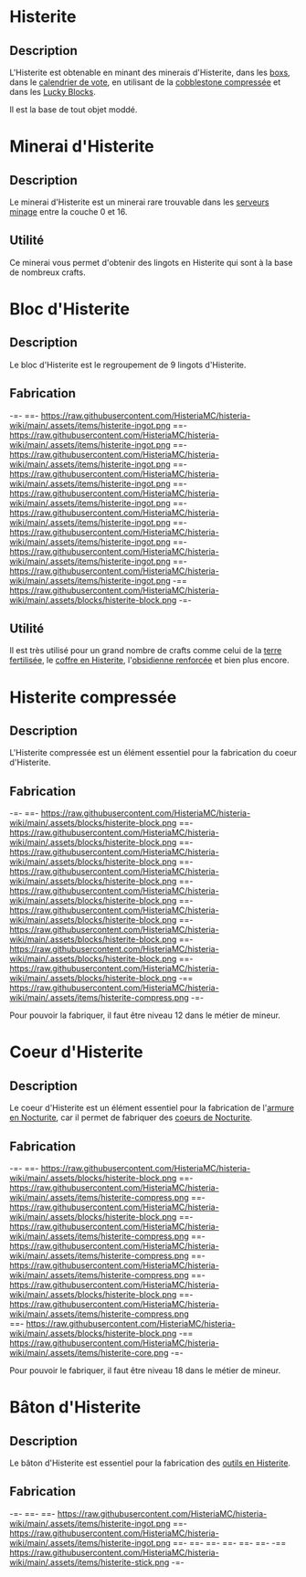 # Histerite

## Description
L'Histerite est obtenable en minant des minerais d'Histerite, dans les [boxs](https://histeria.fr/wiki/2-équipement/keys), dans le [calendrier de vote](https://histeria.fr/wiki/3-gameplay/récompenses-de-vote), en utilisant de la [cobblestone compressée](https://histeria.fr/wiki/1-ressources/other-ressources) et dans les [Lucky Blocks](https://histeria.fr/wiki/2-équipement/other).

Il est la base de tout objet moddé.


# Minerai d'Histerite 

## Description 
Le minerai d'Histerite est un minerai rare trouvable dans les [serveurs minage](https://histeria.fr/wiki/3-gameplay/minage-servers) entre la couche 0 et 16.

## Utilité
Ce minerai vous permet d'obtenir des lingots en Histerite qui sont à la base de nombreux crafts.


# Bloc d'Histerite

## Description
Le bloc d'Histerite est le regroupement de 9 lingots d'Histerite.

## Fabrication
-=-
 ==- https://raw.githubusercontent.com/HisteriaMC/histeria-wiki/main/.assets/items/histerite-ingot.png
 ==- https://raw.githubusercontent.com/HisteriaMC/histeria-wiki/main/.assets/items/histerite-ingot.png
 ==- https://raw.githubusercontent.com/HisteriaMC/histeria-wiki/main/.assets/items/histerite-ingot.png
 ==- https://raw.githubusercontent.com/HisteriaMC/histeria-wiki/main/.assets/items/histerite-ingot.png
 ==- https://raw.githubusercontent.com/HisteriaMC/histeria-wiki/main/.assets/items/histerite-ingot.png
 ==- https://raw.githubusercontent.com/HisteriaMC/histeria-wiki/main/.assets/items/histerite-ingot.png
 ==- https://raw.githubusercontent.com/HisteriaMC/histeria-wiki/main/.assets/items/histerite-ingot.png
 ==- https://raw.githubusercontent.com/HisteriaMC/histeria-wiki/main/.assets/items/histerite-ingot.png
 ==- https://raw.githubusercontent.com/HisteriaMC/histeria-wiki/main/.assets/items/histerite-ingot.png
 -== https://raw.githubusercontent.com/HisteriaMC/histeria-wiki/main/.assets/blocks/histerite-block.png
-=-

## Utilité 
Il est très utilisé pour un grand nombre de crafts comme celui de la [terre fertilisée](https://histeria.fr/wiki/2-équipement/farm), le [coffre en Histerite](https://histeria.fr/wiki/2-équipement/base), l'[obsidienne renforcée](https://histeria.fr/wiki/2-équipement/base) et bien plus encore.


# Histerite compressée

## Description
L'Histerite compressée est un élément essentiel pour la fabrication du coeur d'Histerite.

## Fabrication
-=-
 ==- https://raw.githubusercontent.com/HisteriaMC/histeria-wiki/main/.assets/blocks/histerite-block.png
 ==- https://raw.githubusercontent.com/HisteriaMC/histeria-wiki/main/.assets/blocks/histerite-block.png
 ==- https://raw.githubusercontent.com/HisteriaMC/histeria-wiki/main/.assets/blocks/histerite-block.png
 ==- https://raw.githubusercontent.com/HisteriaMC/histeria-wiki/main/.assets/blocks/histerite-block.png
 ==- https://raw.githubusercontent.com/HisteriaMC/histeria-wiki/main/.assets/blocks/histerite-block.png
 ==- https://raw.githubusercontent.com/HisteriaMC/histeria-wiki/main/.assets/blocks/histerite-block.png
 ==- https://raw.githubusercontent.com/HisteriaMC/histeria-wiki/main/.assets/blocks/histerite-block.png
 ==- https://raw.githubusercontent.com/HisteriaMC/histeria-wiki/main/.assets/blocks/histerite-block.png
 ==- https://raw.githubusercontent.com/HisteriaMC/histeria-wiki/main/.assets/blocks/histerite-block.png
 -== https://raw.githubusercontent.com/HisteriaMC/histeria-wiki/main/.assets/items/histerite-compress.png
-=-

Pour pouvoir la fabriquer, il faut être niveau 12 dans le métier de mineur.


# Coeur d'Histerite

## Description
Le coeur d'Histerite est un élément essentiel pour la fabrication de l'[armure en Nocturite](https://histeria.fr/wiki/2-équipement/nocturite-armor), car il permet de fabriquer des [coeurs de Nocturite](https://histeria.fr/wiki/1-ressources/nocturite-ressources).

## Fabrication
-=-
 ==- https://raw.githubusercontent.com/HisteriaMC/histeria-wiki/main/.assets/blocks/histerite-block.png
 ==- https://raw.githubusercontent.com/HisteriaMC/histeria-wiki/main/.assets/items/histerite-compress.png
 ==- https://raw.githubusercontent.com/HisteriaMC/histeria-wiki/main/.assets/blocks/histerite-block.png
 ==- https://raw.githubusercontent.com/HisteriaMC/histeria-wiki/main/.assets/items/histerite-compress.png
 ==- https://raw.githubusercontent.com/HisteriaMC/histeria-wiki/main/.assets/items/histerite-compress.png
 ==- https://raw.githubusercontent.com/HisteriaMC/histeria-wiki/main/.assets/items/histerite-compress.png
 ==- https://raw.githubusercontent.com/HisteriaMC/histeria-wiki/main/.assets/blocks/histerite-block.png
 ==- https://raw.githubusercontent.com/HisteriaMC/histeria-wiki/main/.assets/items/histerite-compress.png  
 ==- https://raw.githubusercontent.com/HisteriaMC/histeria-wiki/main/.assets/blocks/histerite-block.png
 -== https://raw.githubusercontent.com/HisteriaMC/histeria-wiki/main/.assets/items/histerite-core.png
-=-

Pour pouvoir le fabriquer, il faut être niveau 18 dans le métier de mineur.


# Bâton d'Histerite

## Description
Le bâton d'Histerite est essentiel pour la fabrication des [outils en Histerite](https://histeria.fr/wiki/2-équipement/tools).

## Fabrication
-=-
 ==- 
 ==- https://raw.githubusercontent.com/HisteriaMC/histeria-wiki/main/.assets/items/histerite-ingot.png
 ==- https://raw.githubusercontent.com/HisteriaMC/histeria-wiki/main/.assets/items/histerite-ingot.png
 ==- 
 ==- 
 ==- 
 ==- 
 ==- 
 ==- 
 -== https://raw.githubusercontent.com/HisteriaMC/histeria-wiki/main/.assets/items/histerite-stick.png
-=-
